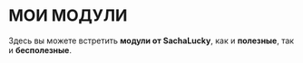 # МОИ МОДУЛИ
Здесь вы можете встретить __модули от SachaLucky__, как и **полезные**, так и **бесполезные**.

